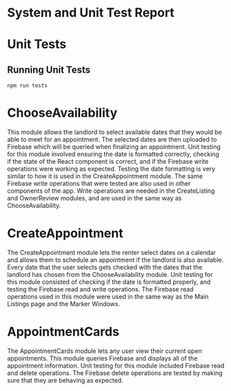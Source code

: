 # System and Unit Test Report

# Unit Tests

## Running Unit Tests
```
npm run tests
```

# ChooseAvailability
This module allows the landlord to select available dates that they would be able to meet for an appointment. The selected dates are then uploaded to Firebase which will be queried when finalizing an appointment. Unit testing for this module involved ensuring the date is formatted correctly, checking if the state of the React component is correct, and if the Firebase write operations were working as expected. Testing the date formatting is very similar to how it is used in the CreateAppointment module. The same Firebase write operations that were tested are also used in other components of the app. Write operations are needed in the CreateListing and OwnerReview modules, and are used in the same way as ChooseAvailability.


# CreateAppointment
The CreateAppointment module lets the renter select dates on a calendar and allows them to schedule an appointment if the landlord is also available. Every date that the user selects gets checked with the dates that the landlord has chosen from the ChooseAvailability module. Unit testing for this module consisted of checking if the date is formatted properly, and testing the Firebase read and write operations. The Firebase read operations used in this module were used in the same way as the Main Listings page and the Marker Windows.

# AppointmentCards
The AppointmentCards module lets any user view their current open appointments. This module queries Firebase and displays all of the appointment information. Unit testing for this module included Firebase read and delete operations. The Firebase delete operations are tested by making sure that they are behaving as expected.